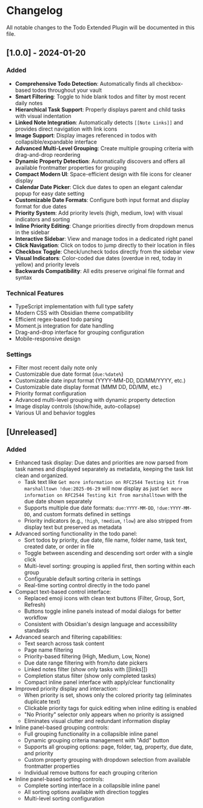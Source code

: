 # Changelog

All notable changes to the Todo Extended Plugin will be documented in this file.

## [1.0.0] - 2024-01-20

### Added
- **Comprehensive Todo Detection**: Automatically finds all checkbox-based todos throughout your vault
- **Smart Filtering**: Toggle to hide blank todos and filter by most recent daily notes
- **Hierarchical Task Support**: Properly displays parent and child tasks with visual indentation
- **Linked Note Integration**: Automatically detects `[[Note Links]]` and provides direct navigation with link icons
- **Image Support**: Display images referenced in todos with collapsible/expandable interface
- **Advanced Multi-Level Grouping**: Create multiple grouping criteria with drag-and-drop reordering
- **Dynamic Property Detection**: Automatically discovers and offers all available frontmatter properties for grouping
- **Compact Modern UI**: Space-efficient design with file icons for cleaner display
- **Calendar Date Picker**: Click due dates to open an elegant calendar popup for easy date setting
- **Customizable Date Formats**: Configure both input format and display format for due dates
- **Priority System**: Add priority levels (high, medium, low) with visual indicators and sorting
- **Inline Priority Editing**: Change priorities directly from dropdown menus in the sidebar
- **Interactive Sidebar**: View and manage todos in a dedicated right panel
- **Click Navigation**: Click on todos to jump directly to their location in files
- **Checkbox Toggle**: Check/uncheck todos directly from the sidebar view
- **Visual Indicators**: Color-coded due dates (overdue in red, today in yellow) and priority levels
- **Backwards Compatibility**: All edits preserve original file format and syntax

### Technical Features
- TypeScript implementation with full type safety
- Modern CSS with Obsidian theme compatibility
- Efficient regex-based todo parsing
- Moment.js integration for date handling
- Drag-and-drop interface for grouping configuration
- Mobile-responsive design

### Settings
- Filter most recent daily note only
- Customizable due date format (`due:%date%`)
- Customizable date input format (YYYY-MM-DD, DD/MM/YYYY, etc.)
- Customizable date display format (MMM DD, DD/MM, etc.)
- Priority format configuration
- Advanced multi-level grouping with dynamic property detection
- Image display controls (show/hide, auto-collapse)
- Various UI and behavior toggles

## [Unreleased]

### Added
- Enhanced task display: Due dates and priorities are now parsed from task names and displayed separately as metadata, keeping the task list clean and organized.
  - Task text like `Get more information on RFC2544 Testing kit from marshalltown !due:2025-06-29` will now display as just `Get more information on RFC2544 Testing kit from marshalltown` with the due date shown separately
  - Supports multiple due date formats: `due:YYYY-MM-DD`, `!due:YYYY-MM-DD`, and custom formats defined in settings
  - Priority indicators (e.g., `!high`, `!medium`, `!low`) are also stripped from display text but preserved as metadata
- Advanced sorting functionality in the todo panel:
  - Sort todos by priority, due date, file name, folder name, task text, created date, or order in file
  - Toggle between ascending and descending sort order with a single click
  - Multi-level sorting: grouping is applied first, then sorting within each group
  - Configurable default sorting criteria in settings
  - Real-time sorting control directly in the todo panel
- Compact text-based control interface:
  - Replaced emoji icons with clean text buttons (Filter, Group, Sort, Refresh)
  - Buttons toggle inline panels instead of modal dialogs for better workflow
  - Consistent with Obsidian's design language and accessibility standards
- Advanced search and filtering capabilities:
  - Text search across task content
  - Page name filtering
  - Priority-based filtering (High, Medium, Low, None)
  - Due date range filtering with from/to date pickers
  - Linked notes filter (show only tasks with [[links]])
  - Completion status filter (show only completed tasks)
  - Compact inline panel interface with apply/clear functionality
- Improved priority display and interaction:
  - When priority is set, shows only the colored priority tag (eliminates duplicate text)
  - Clickable priority tags for quick editing when inline editing is enabled
  - "No Priority" selector only appears when no priority is assigned
  - Eliminates visual clutter and redundant information display
- Inline panel-based grouping controls:
  - Full grouping functionality in a collapsible inline panel
  - Dynamic grouping criteria management with "Add" button
  - Supports all grouping options: page, folder, tag, property, due date, and priority
  - Custom property grouping with dropdown selection from available frontmatter properties
  - Individual remove buttons for each grouping criterion
- Inline panel-based sorting controls:
  - Complete sorting interface in a collapsible inline panel
  - All sorting options available with direction toggles
  - Multi-level sorting configuration 